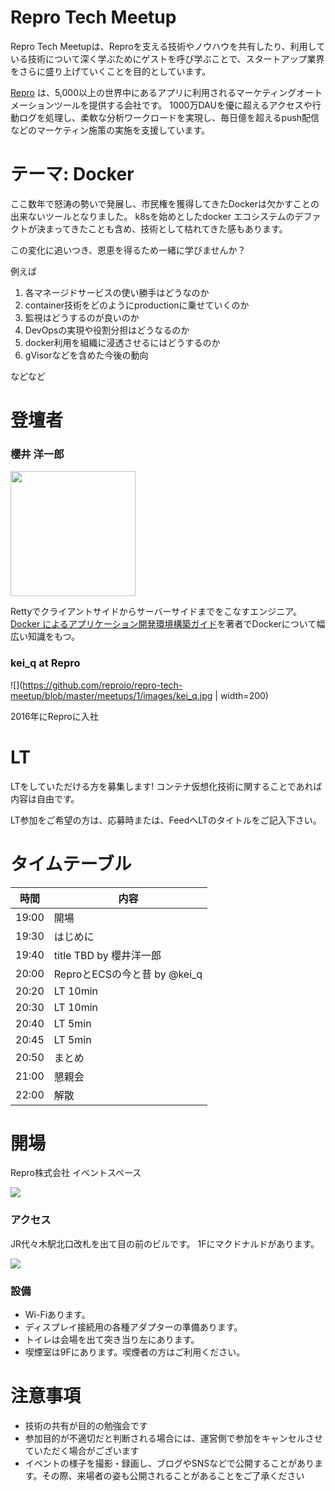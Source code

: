 # Repro Tech Meetup

Repro Tech Meetupは、Reproを支える技術やノウハウを共有したり、利用している技術について深く学ぶためにゲストを呼び学ぶことで、スタートアップ業界をさらに盛り上げていくことを目的としています。

[Repro](https://repro.io) は、5,000以上の世界中にあるアプリに利用されるマーケティングオートメーションツールを提供する会社です。
1000万DAUを優に超えるアクセスや行動ログを処理し、柔軟な分析ワークロードを実現し、毎日億を超えるpush配信などのマーケティン施策の実施を支援しています。

# テーマ: Docker

ここ数年で怒涛の勢いで発展し、市民権を獲得してきたDockerは欠かすことの出来ないツールとなりました。
k8sを始めとしたdocker エコシステムのデファクトが決まってきたことも含め、技術として枯れてきた感もあります。

この変化に追いつき、恩恵を得るため一緒に学びませんか？

例えば

1. 各マネージドサービスの使い勝手はどうなのか
1. container技術をどのようにproductionに乗せていくのか
1. 監視はどうするのが良いのか
1. DevOpsの実現や役割分担はどうなるのか
1. docker利用を組織に浸透させるにはどうするのか
1. gVisorなどを含めた今後の動向

などなど

# 登壇者

### 櫻井 洋一郎

<img src="https://scontent-nrt1-1.xx.fbcdn.net/v/t1.0-1/c194.46.572.572/s320x320/1011637_395795957199148_1857539277_n.jpg?_nc_cat=0&oh=128de92a3313aa5aa4e9055166ca5fc9&oe=5BE1C64A" width=200>

Rettyでクライアントサイドからサーバーサイドまでをこなすエンジニア。
[Docker によるアプリケーション開発環境構築ガイド](https://www.amazon.co.jp/Dockerによるアプリケーション開発環境構築ガイド-櫻井-洋一郎-ebook/dp/B07D3474QP/ref=asap_bc?ie=UTF8)を著者でDockerについて幅広い知識をもつ。

### kei_q at Repro

![](https://github.com/reproio/repro-tech-meetup/blob/master/meetups/1/images/kei_q.jpg | width=200)

2016年にReproに入社

# LT

LTをしていただける方を募集します!
コンテナ仮想化技術に関することであれば内容は自由です。

LT参加をご希望の方は、応募時または、FeedへLTのタイトルをご記入下さい。

# タイムテーブル

時間  | 内容
---   | ---
19:00 | 開場
19:30 | はじめに
19:40 | title TBD by 櫻井洋一郎
20:00 | ReproとECSの今と昔 by @kei_q
20:20 | LT 10min
20:30 | LT 10min
20:40 | LT 5min
20:45 | LT 5min
20:50 | まとめ
21:00 | 懇親会
22:00 | 解散

# 開場

Repro株式会社 イベントスペース

![](https://github.com/reproio/repro-tech-meetup/blob/master/assets/images/repro-event-space.png?raw=true)

### アクセス

JR代々木駅北口改札を出て目の前のビルです。
1Fにマクドナルドがあります。

![](https://github.com/reproio/repro-tech-meetup/blob/master/assets/images/repro-access-1.png?raw=true)

### 設備

- Wi-Fiあります。
- ディスプレイ接続用の各種アダプターの準備あります。
- トイレは会場を出て突き当り左にあります。
- 喫煙室は9Fにあります。喫煙者の方はご利用ください。

# 注意事項

- 技術の共有が目的の勉強会です
- 参加目的が不適切だと判断される場合には、運営側で参加をキャンセルさせていただく場合がございます
- イベントの様子を撮影・録画し、ブログやSNSなどで公開することがあります。その際、来場者の姿も公開されることがあることをご了承ください

